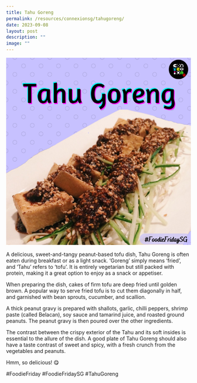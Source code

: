 ```yaml
---
title: Tahu Goreng
permalink: /resources/connexionsg/tahugoreng/
date: 2023-09-08
layout: post
description: ""
image: ""
---
```


![](/images/connexionsg/2023/tahu%20goreng%20ig.PNG)

A delicious, sweet-and-tangy peanut-based tofu dish, Tahu Goreng is often eaten during breakfast or as a light snack. ‘Goreng’ simply means ‘fried’, and ‘Tahu’ refers to ‘tofu’. It is entirely vegetarian but still packed with protein, making it a great option to enjoy as a snack or appetiser.

When preparing the dish, cakes of firm tofu are deep fried until golden brown. A popular way to serve fried tofu is to cut them diagonally in half, and garnished with bean sprouts, cucumber, and scallion.

A thick peanut gravy is prepared with shallots, garlic, chilli peppers, shrimp paste (called Belacan), soy sauce and tamarind juice, and roasted ground peanuts. The peanut gravy is then poured over the other ingredients.

The contrast between the crispy exterior of the Tahu and its soft insides is essential to the allure of the dish. A good plate of Tahu Goreng should also have a taste contrast of sweet and spicy, with a fresh crunch from the vegetables and peanuts.

Hmm, so delicious! 😋

#FoodieFriday #FoodieFridaySG #TahuGoreng